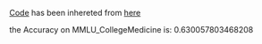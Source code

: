 [Code](https://github.com/Mehrdadghassabi/Gaokerena/blob/main/Evaluation/Step0/Acc/en/MMLU_CollegeMedicine/gemma2b-it/Untitled0.ipynb) has been inhereted from [here](https://github.com/nyuolab/MedMobile/tree/main/Evaluation)

the Accuracy on MMLU_CollegeMedicine is: 0.630057803468208

